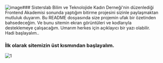 ![image](https://github.com/nidaesmer/bitirme-sisterslab/assets/77460814/98c955e1-5006-4004-8037-84ab409d021e)### Sisterslab Bilim ve Teknolojide Kadın Derneği'nin düzenlediği Frontend Akademisi sonunda yaptığım bitirme projesini sizinle paylaşmaktan mutluluk duyarım. Bu README dosyasında size projemin ufak bir özetinden bahsedeceğim. Ve bunu sitemin ekran görüntüleri ve kodlarıyla desteklemeye çalışacağım. Umarım herkes için açıklayıcı bir yazı olabilir. Hadi başlayalım..


### İlk olarak sitemizin üst kısmından başlayalım.

![1](https://github.com/nidaesmer/bitirme-sisterslab/assets/77460814/7265c94c-1c41-41ba-9d0f-9e13bd39a1c8)
